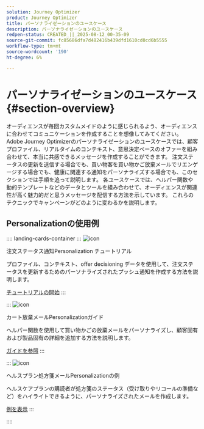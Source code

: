 ```yaml
---
solution: Journey Optimizer
product: Journey Optimizer
title: パーソナライゼーションのユースケース
description: パーソナライゼーションのユースケース
redpen-status: CREATED_||_2025-08-12_00-35-09
source-git-commit: fc85686dfa7d482416b439dfd1610cd0cd6b5555
workflow-type: tm+mt
source-wordcount: '190'
ht-degree: 6%

---
```



# パーソナライゼーションのユースケース{#section-overview}

オーディエンスが毎回カスタムメイドのように感じられるよう、オーディエンスに合わせてコミュニケーションを作成することを想像してみてください。 Adobe Journey Optimizerのパーソナライゼーションのユースケースでは、顧客プロファイル、リアルタイムのコンテキスト、意思決定ベースのオファーを組み合わせて、本当に共感できるメッセージを作成することができます。 注文ステータスの更新を送信する場合でも、買い物客を買い物かご放棄メールでリエンゲージする場合でも、健康に関連する通知をパーソナライズする場合でも、このセクションでは手順を追って説明します。 各ユースケースでは、ヘルパー関数や動的テンプレートなどのデータとツールを組み合わせて、オーディエンスが関連性が高く魅力的だと思うメッセージを配信する方法を示しています。 これらのテクニックでキャンペーンがどのように変わるかを説明します。

## Personalizationの使用例

:::: landing-cards-container
:::
![icon](https://cdn.experienceleague.adobe.com/icons/circle-play.svg)

注文ステータス通知Personalization チュートリアル

プロファイル、コンテキスト、offer decisioning データを使用して、注文ステータスを更新するためのパーソナライズされたプッシュ通知を作成する方法を説明します。

[チュートリアルの開始](../using/personalization/personalization-use-case.md)
:::

:::
![icon](https://cdn.experienceleague.adobe.com/icons/bullseye.svg)

カート放棄メールPersonalizationガイド

ヘルパー関数を使用して買い物かごの放棄メールをパーソナライズし、顧客固有および製品固有の詳細を追加する方法を説明します。

[ガイドを参照](../using/personalization/personalization-use-case-helper-functions.md)
:::

:::
![icon](https://cdn.experienceleague.adobe.com/icons/bullseye.svg)

ヘルスプラン処方箋メールPersonalizationの例

ヘルスケアプランの購読者が処方箋のステータス（受け取りやリコールの準備など）をハイライトできるように、パーソナライズされたメールを作成します。

[例を表示](../using/personalization/perso-uc-plan-prescriptions.md)
:::

::::
